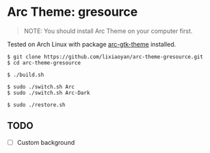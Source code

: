 # Arc Theme: gresource

> NOTE: You should install Arc Theme on your computer first.

Tested on Arch Linux with package [arc-gtk-theme](https://www.archlinux.org/packages/community/any/arc-gtk-theme/) installed.

``` shell
$ git clone https://github.com/lixiaoyan/arc-theme-gresource.git
$ cd arc-theme-gresource

$ ./build.sh

$ sudo ./switch.sh Arc
$ sudo ./switch.sh Arc-Dark

$ sudo ./restore.sh
```

## TODO

- [ ] Custom background
